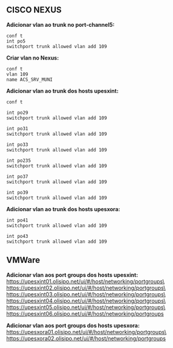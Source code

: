 ## CISCO NEXUS
**Adicionar vlan ao trunk no port-channel5:**
    
    conf t
    int po5
    switchport trunk allowed vlan add 109

**Criar vlan no Nexus:**

    conf t
    vlan 109
    name ACS_SRV_MUNI

**Adicionar vlan ao trunk dos hosts upesxint:**
    
    conf t

    int po29
    switchport trunk allowed vlan add 109

    int po31
    switchport trunk allowed vlan add 109

    int po33
    switchport trunk allowed vlan add 109

    int po235
    switchport trunk allowed vlan add 109

    int po37
    switchport trunk allowed vlan add 109

    int po39
    switchport trunk allowed vlan add 109
    
**Adicionar vlan ao trunk dos hosts upesxora:**

    int po41
    switchport trunk allowed vlan add 109

    int po43
    switchport trunk allowed vlan add 109
    

## VMWare
**Adicionar vlan aos port groups dos hosts upesxint:**\
https://upesxint01.olisipo.net/ui/#/host/networking/portgroups\
https://upesxint02.olisipo.net/ui/#/host/networking/portgroups\
https://upesxint03.olisipo.net/ui/#/host/networking/portgroups\
https://upesxint04.olisipo.net/ui/#/host/networking/portgroups\
https://upesxint05.olisipo.net/ui/#/host/networking/portgroups\
https://upesxint06.olisipo.net/ui/#/host/networking/portgroups

**Adicionar vlan aos port groups dos hosts upesxora:**\
https://upesxora01.olisipo.net/ui/#/host/networking/portgroups\
https://upesxora02.olisipo.net/ui/#/host/networking/portgroups
